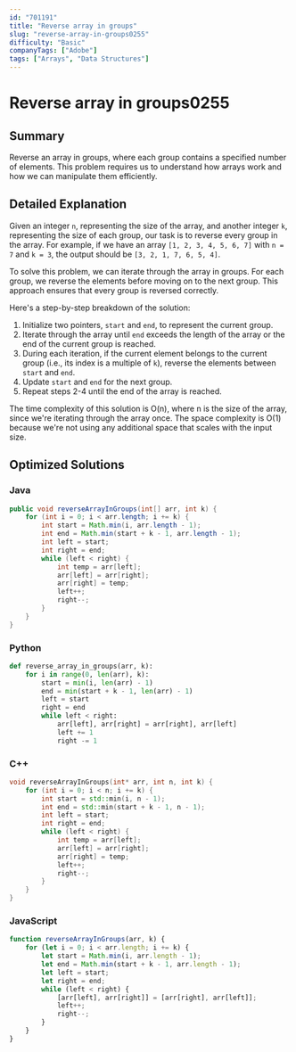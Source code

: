 ```yaml
---
id: "701191"
title: "Reverse array in groups"
slug: "reverse-array-in-groups0255"
difficulty: "Basic"
companyTags: ["Adobe"]
tags: ["Arrays", "Data Structures"]
---
```


# Reverse array in groups0255
## Summary
Reverse an array in groups, where each group contains a specified number of elements. This problem requires us to understand how arrays work and how we can manipulate them efficiently.

## Detailed Explanation
Given an integer `n`, representing the size of the array, and another integer `k`, representing the size of each group, our task is to reverse every group in the array. For example, if we have an array `[1, 2, 3, 4, 5, 6, 7]` with `n = 7` and `k = 3`, the output should be `[3, 2, 1, 7, 6, 5, 4]`.

To solve this problem, we can iterate through the array in groups. For each group, we reverse the elements before moving on to the next group. This approach ensures that every group is reversed correctly.

Here's a step-by-step breakdown of the solution:
1. Initialize two pointers, `start` and `end`, to represent the current group.
2. Iterate through the array until `end` exceeds the length of the array or the end of the current group is reached.
3. During each iteration, if the current element belongs to the current group (i.e., its index is a multiple of `k`), reverse the elements between `start` and `end`.
4. Update `start` and `end` for the next group.
5. Repeat steps 2-4 until the end of the array is reached.

The time complexity of this solution is O(n), where n is the size of the array, since we're iterating through the array once. The space complexity is O(1) because we're not using any additional space that scales with the input size.

## Optimized Solutions
### Java
```java
public void reverseArrayInGroups(int[] arr, int k) {
    for (int i = 0; i < arr.length; i += k) {
        int start = Math.min(i, arr.length - 1);
        int end = Math.min(start + k - 1, arr.length - 1);
        int left = start;
        int right = end;
        while (left < right) {
            int temp = arr[left];
            arr[left] = arr[right];
            arr[right] = temp;
            left++;
            right--;
        }
    }
}
```

### Python
```python
def reverse_array_in_groups(arr, k):
    for i in range(0, len(arr), k):
        start = min(i, len(arr) - 1)
        end = min(start + k - 1, len(arr) - 1)
        left = start
        right = end
        while left < right:
            arr[left], arr[right] = arr[right], arr[left]
            left += 1
            right -= 1
```

### C++
```cpp
void reverseArrayInGroups(int* arr, int n, int k) {
    for (int i = 0; i < n; i += k) {
        int start = std::min(i, n - 1);
        int end = std::min(start + k - 1, n - 1);
        int left = start;
        int right = end;
        while (left < right) {
            int temp = arr[left];
            arr[left] = arr[right];
            arr[right] = temp;
            left++;
            right--;
        }
    }
}
```

### JavaScript
```javascript
function reverseArrayInGroups(arr, k) {
    for (let i = 0; i < arr.length; i += k) {
        let start = Math.min(i, arr.length - 1);
        let end = Math.min(start + k - 1, arr.length - 1);
        let left = start;
        let right = end;
        while (left < right) {
            [arr[left], arr[right]] = [arr[right], arr[left]];
            left++;
            right--;
        }
    }
}
```